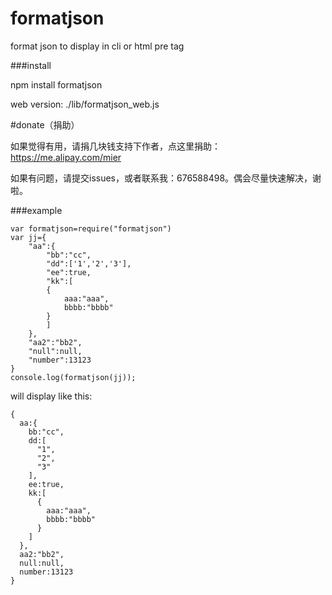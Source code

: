formatjson
==========

format json to display in cli or html pre tag

###install

npm install formatjson

web version: ./lib/formatjson_web.js


#donate（捐助）

如果觉得有用，请捐几块钱支持下作者，点这里捐助：https://me.alipay.com/mier

如果有问题，请提交issues，或者联系我：676588498。偶会尽量快速解决，谢啦。

###example

```
var formatjson=require("formatjson")
var jj={
    "aa":{
        "bb":"cc",
        "dd":['1','2','3'],
        "ee":true,
        "kk":[
        {
            aaa:"aaa",
            bbbb:"bbbb"
        }
        ]
    },
    "aa2":"bb2",
    "null":null,
    "number":13123
}
console.log(formatjson(jj));

```

will display like this:

```
{
  aa:{
    bb:"cc",
    dd:[
      "1",
      "2",
      "3"
    ],
    ee:true,
    kk:[
      {
        aaa:"aaa",
        bbbb:"bbbb"
      }
    ]
  },
  aa2:"bb2",
  null:null,
  number:13123
}
```
